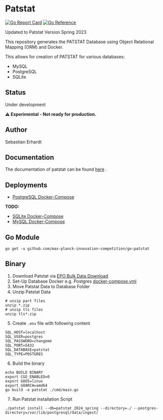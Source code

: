 # Patstat

[![Go Report Card](https://goreportcard.com/badge/github.com/max-planck-innovation-competition/go-patstat)](https://goreportcard.com/report/github.com/max-planck-innovation-competition/go-patstat)
[![Go Reference](https://pkg.go.dev/badge/github.com/max-planck-innovation-competition/go-patstat.svg)](https://pkg.go.dev/github.com/max-planck-innovation-competition/go-patstat)

Updated to Patstat Version Spring 2023

This repository generates the PATSTAT Database using Object Relational Mapping (ORM) and Docker.

This allows for creation of PATSTAT for various databases:
* MySQL
* PostgreSQL
* SQLite

## Status

Under development

**⚠️ Experimental - Not ready for production.**

## Author

Sebastian Erhardt

## Documentation

The documentation of patstat can be
found [here](https://documents.epo.org/projects/babylon/eponot.nsf/0/9BB068EEB37E80BCC125878200565B60/$File/patstat_data_catalog_global_5_18_en.pdf)
.

## Deployments

* [PostgreSQL Docker-Compose](./deployments/postgres)

**TODO:**
* [SQLite Docker-Compose](./deployments/sqlite)
* [MySQL Docker-Compose](./deployments/mysql)

## Go Module

```shell
go get -u github.com/max-planck-innovation-competition/go-patstat
```

## Binary

1) Download Patstat via [EPO Bulk Data Download](https://publication-bdds.apps.epo.org/raw-data/products)
2) Set-Up Database Docker e.g. Postgres [docker-compose.yml](deployments%2Fpostgres%2Fdocker-compose.yml)
3) Move Patstat Data to Database Folder
4) Unzip Patstat Data
```shell
# unzip part files 
unzip *.zip
# unzip tls files
unzip tls*.zip
```
5) Create `.env` file with following content
```
SQL_HOST=localhost
SQL_USER=postgres
SQL_PASSWORD=changeme
SQL_PORT=5432
SQL_DATABASE=patstat
SQL_TYPE=POSTGRES
```
6) Build the binary
```shell
echo BUILD BINARY
export CGO_ENABLED=0
export GOOS=linux
export GOARCH=amd64
go build -o patstat ./cmd/main.go
```

7) Run Patstat installation Script

```shell
./patstat install --db=patstat_2024_spring --directory=./ --postgres-directory=/var/lib/postgresql/data/ingest/
```